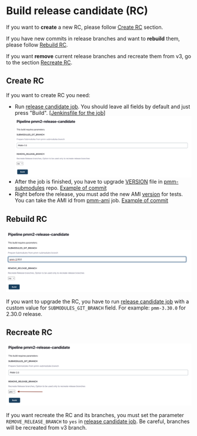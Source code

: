 # Build release candidate (RC)

If you want to **create** a new RC, please follow [Create RC](#create-rc) section.

If you have new commits in release branches and want to **rebuild** them, please follow [Rebuild RC](#rebuild-rc).

If you want **remove** current release branches and recreate them from v3, go to the section [Recreate RC](#recreate-rc).

## Create RC

If you want to create RC you need:

- Run [release candidate job](https://pmm.cd.percona.com/blue/organizations/jenkins/pmm-release-candidate). You should leave all fields by default and just press "Build". [[Jenkinsfile for the job](https://github.com/Percona-Lab/jenkins-pipelines/blob/master/pmm/pmm-release-candidate.groovy)]
  ![Release candidate create process step 1](img/rc-create.png)
- After the job is finished, you have to upgrade [VERSION](https://github.com/Percona-Lab/pmm-submodules/blob/v3/VERSION) file in [pmm-submodules](https://github.dev/Percona-Lab/pmm-submodules) repo. [Example of commit](https://github.com/Percona-Lab/pmm-submodules/commit/3186a3fca76c6c5f7d2c33e65e5f62f09b51f9bc)
- Right before the release, you must add the new AMI [version](https://github.com/Percona-Lab/jenkins-pipelines/blob/master/vars/pmmVersion.groovy) for tests. You can take the AMI id from [pmm-ami](https://pmm.cd.percona.com/job/pmm-ami/) job. [Example of commit](https://github.com/Percona-Lab/jenkins-pipelines/commit/0c812715db45981c0e38f1e5ea54d075d2160b18)

## Rebuild RC

![Release candidate upgrade process](img/rc-upgrade.png)

If you want to upgrade the RC, you have to run [release candidate job](https://pmm.cd.percona.com/blue/organizations/jenkins/pmm-release-candidate) with a custom value for `SUBMODULES_GIT_BRANCH` field. For example: `pmm-3.30.0` for 2.30.0 release.

## Recreate RC

![Release candidate recreate process](img/rc-recreate.png)

If you want recreate the RC and its branches, you must set the parameter `REMOVE_RELEASE_BRANCH` to `yes` in [release candidate job](https://pmm.cd.percona.com/blue/organizations/jenkins/pmm-release-candidate). Be careful, branches will be recreated from v3 branch.
